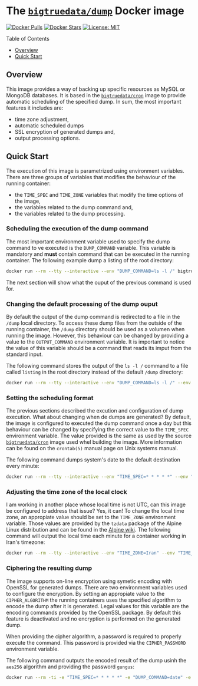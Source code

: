 # The [`bigtruedata/dump`](https://hub.docker.com/r/bigtruedata/dump/) Docker image

[![Docker Pulls](https://img.shields.io/docker/pulls/bigtruedata/dump.svg)](https://hub.docker.com/r/bigtruedata/dump/)
[![Docker Stars](https://img.shields.io/docker/stars/bigtruedata/dump.svg)](https://hub.docker.com/r/bigtruedata/dump/)
[![License: MIT](https://img.shields.io/badge/License-MIT-yellow.svg)](https://opensource.org/licenses/MIT)

Table of Contents
- [Overview](#overview)
- [Quick Start](#quick-start)


## Overview

This image provides a way of backing up specific resources as MySQL or MongoDB databases. It is based in the [`bigtruedata/cron`](https://hub.docker.com/r/bigtruedata/cron/) image to provide automatic scheduling of the specified dump. In sum, the most important features it includes are:
- time zone adjustment,
- automatic scheduled dumps
- SSL encryption of generated dumps and,
- output processing options.


## Quick Start

The execution of this image is parametrized using environment variables. There are three groups of variables that modifies the behaviour of the running container:
- the `TIME_SPEC` and `TIME_ZONE` variables that modify the time options of the image,
- the variables related to the dump command and,
- the variables related to the dump processing.

### Scheduling the execution of the dump command

The most important environment variable used to specify the dump command to ve executed is the `DUMP_COMMAND` variable. This variable is mandatory and **must** contain command that can be executed in the running container. The following example dump a listing of the root directory:
```sh
docker run --rm --tty --interactive --env "DUMP_COMMAND=ls -l /" bigtruedata/dump
```

The next section will show what the ouput of the previous command is used for.

### Changing the default processing of the dump ouput

By default the output of the dump command is redirected to a file in the `/dump` local directory. To access these dump files from the outside of the running container, the `/dump` directory should be used as a volumen when running the image. However, this behaviour can be changed by providing a value to the `OUTPUT_COMMAND` environment variable. It is important to notice the value of this variable should be a command that reads its imput from the standard input.

The following command stores the output of the `ls -l /` command to a file called `listing` in the root directory instead of the default `/dump` directory:
```sh
docker run --rm --tty --interactive --env "DUMP_COMMAND=ls -l /" --env "OUTPUT_COMMAND=cat - > /listing" bigtruedata/dump
```

### Setting the scheduling format

The previous sections described the excution and configuration of dump execution. What about changing when de dumps are generated? By default, the image is configured to executed the dump command once a day but this behaviour can be changed by specifying the correct value to the `TIME_SPEC` environment variable. The value provided is the same as used by the source [`bigtruedata/cron`](https://hub.docker.com/r/bigtruedata/cron/) image used whel building the image. More information can be found on the `crontab(5)` manual page on Unix systems manual.

The following command dumps system's date to the default destination every minute:
```sh
docker run --rm --tty --interactive --env "TIME_SPEC=* * * * *" --env "DUMP_COMMAND=date" bigtruedata/dump
```

### Adjusting the time zone of the local clock

I am working in another place whose local time is not UTC, can this image be configured to address that issue? Yes, it can! To change the local time zone, an appropiate value should be set to the `TIME_ZONE` environment variable. Those values are provided by the `tzdata` package of the Alpine Linux distribution and can be found in the [Alpine wiki](https://wiki.alpinelinux.org/wiki/Setting_the_timezone). The following command will output the local time each minute for a container working in Iran's timezone:
```sh
docker run --rm --tty --interactive --env "TIME_ZONE=Iran" --env "TIME_SPEC=* * * * *" --env "DUMP_COMMAND=date" --env "OUTPUT_COMMAND=cat -" bigtruedata/dump
```

### Ciphering the resulting dump

The image supports on-line encryption using symetic encoding with OpenSSL for generated dumps. There are two environment variables used to configure the encryption. By setting an appropiate value to the `CIPHER_ALGORITHM` the running containers uses the specified algorithm to encode the dump after it is generated. Legal values for this variable are the encoding commands provided by the OpenSSL package. By default this feature is deactivated and no encryption is performed on the generated dump.

When providing the cipher algorithm, a password is required to properly execute the command. This password is provided via the `CIPHER_PASSWORD` environment variable.

The following command outputs the encoded result of the dump usinh the `aes256` algorithm and providing the password `gungus`:
```sh
docker run --rm -ti -e "TIME_SPEC=* * * * *" -e "DUMP_COMMAND=date" -e "OUTPUT_COMMAND=cat -" -e "CIPHER_ALGORITHM=aes256" -e "CIPHER_PASSWORD=gungus" bigtruedata/dump:3.5
```
